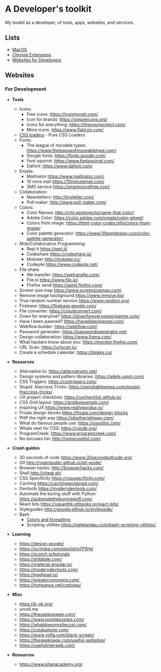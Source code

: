 # A Developer's toolkit

My toolkit as a developer, of tools, apps, websites, and services.

## Lists

- [MacOS](https://github.com/dreamworkers/developers-toolkit/blob/master/lists/mac-os.md)
- [Chrome Extensions](https://github.com/dreamworkers/developers-toolkit/blob/master/lists/chrome-extensions.md)
- [Websites for Developers](https://github.com/dreamworkers/developers-toolkit/blob/master/lists/websites-for-developers.md)

## Websites

### For Development

- **Tools**
  - Icons:
    - Free icons: <https://iconmonstr.com/>
    - Icon for brands: <https://simpleicons.org/>
    - Icons for everything: <https://thenounproject.com/>
    - More icons: <https://www.flaticon.com/>
  - [CSS loaders](https://loading.io/css/) - Pure CSS Loaders
  - Fonts:
    - The league of movable types: <https://www.theleagueofmoveabletype.com/>
    - Google fonts: <https://fonts.google.com/>
    - Font squirrel: <https://www.fontsquirrel.com/>
    - Dafont: <https://www.dafont.com/>
  - Emails:
    - Mailinator <https://www.mailinator.com/>
    - 10 mins mail <https://10minutemail.com/>
    - SMS service <https://smsreceivefree.com/>
  - Collaboration:
    - Newsletters: <http://tinyletter.com/>
    - Poll maker: <http://www.poll-maker.com/>
  - Colors:
    - Color Names: <http://chir.ag/projects/name-that-color/>
    - Adobe Color: <https://color.adobe.com/create/color-wheel/>
    - Colors from image: <https://html-color-codes.info/colors-from-image/>
    - Color palette generator: <https://www.10bestdesign.com/color-palette-generator/>
  - Mob/Collaborative Programming:
    - Repl.it <https://repl.it/>
    - Codeshare <https://codeshare.io/>
    - Mobster <http://mobster.cc/>
    - Codepile <https://www.codepile.net/>
  - File share
    - We transfer: <https://wetransfer.com/>
    - File.io <https://www.file.io/>
    - Firefox send <https://send.firefox.com/>
  - Screen size map <https://www.screensizemap.com/>
  - Remove image background <https://www.remove.bg/>
  - True random number service <https://www.random.org/>  
  - Firebase: <https://firebase.google.com/>
  - File converter: <https://cloudconvert.com/>
  - Down for everyone? <https://downforeveryoneorjustme.com/>
  - Have I been pawned? <https://haveibeenpwned.com/>
  - Webflow builder: <https://webflow.com/>
  - Password generator: <https://passwordsgenerator.net/>
  - Design collaboration: <https://www.figma.com/>
  - What hackers know about you: <https://monitor.firefox.com/>
  - URL Scan: <https://urlscan.io/>
  - Create a schedule calendar: <https://blokks.co/>

- **Resources**
  - Alternative to: <https://alternativeto.net/>
  - Design systems and pattern libraries:  <https://adele.uxpin.com/>
  - CSS Triggers: <https://csstriggers.com/>
  - Stupid .htaccess Tricks: <https://perishablepress.com/stupid-htaccess-tricks/>
  - UX project checklists: <https://uxchecklist.github.io/>
  - CSS Grid layout: <https://gridbyexample.com/>
  - Inspiring UX <https://www.reallygoodux.io/>
  - Froala design blocks <https://froala.com/design-blocks>
  - PHP the right way <https://phptherightway.com/>
  - What do famous people use: <https://usesthis.com/>
  - Whats next for CSS: <https://cssdb.org/>
  - ProgramCreek: <https://www.programcreek.com/>
  - No excuses list: <http://noexcuselist.com/>
- **Crash guides**
  - 30 seconds of code <https://www.30secondsofcode.org/>
  - Git <http://rogerdudler.github.io/git-guide/>
  - Browser hacks: <http://browserhacks.com/>
  - Shell <http://cheat.sh/>
  - CSS Specificity <https://cssspecificity.com/>
  - Caching <https://cachingexplained.com/>
  - Devtools <https://moderndevtools.com/>
  - Automate the boring stuff with Python <https://automatetheboringstuff.com/>
  - React bits <https://vasanthk.gitbooks.io/react-bits/>
  - Styleguides <http://google.github.io/styleguide/>
  - Bash
    - [Colors and formatting](https://misc.flogisoft.com/bash/tip_colors_and_formatting)
    - Scripting utilities <https://natelandau.com/bash-scripting-utilities/>

- **Learning**
  - <https://design.google/>
  - <https://scrimba.com/playlist/p7P5Hd>
  - <https://scotch.io/tutorials>
  - <https://dribbble.com/>
  - <https://material.angular.io/>
  - <https://moderndevtools.com/>
  - <https://egghead.io/>
  - <https://greatercommons.com/>
  - <https://tympanus.net/codrops/>

- **Misc**
  - <https://b-ok.org/>
  - unroll.me
  - <https://theuselessweb.com/>
  - <https://www.pointlesssites.com/>
  - <https://whatdoesmysitecost.com/>
  - <https://cssduotone.com/>
  - <https://www.yofla.com/black-screen/>
  - <https://thegeekpage.com/useful-websites/>
  - <https://usefulinterweb.com/>

- **Resources**
  - <https://www.khanacademy.org/>
